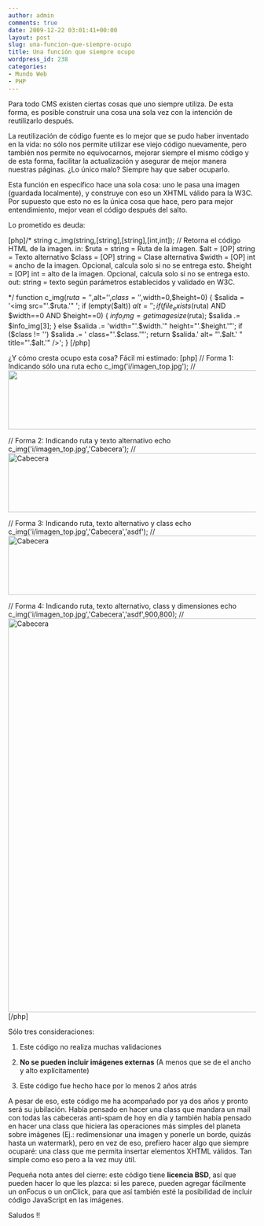 ```yaml
---
author: admin
comments: true
date: 2009-12-22 03:01:41+00:00
layout: post
slug: una-funcion-que-siempre-ocupo
title: Una función que siempre ocupo
wordpress_id: 238
categories:
- Mundo Web
- PHP
---
```


Para todo CMS existen ciertas cosas que uno siempre utiliza. De esta forma, es posible construir una cosa una sola vez con la intención de reutilizarlo después. 

La reutilización de código fuente es lo mejor que se pudo haber inventado en la vida: no sólo nos permite utilizar ese viejo código nuevamente, pero también nos permite no equivocarnos, mejorar siempre el mismo código y de esta forma, facilitar la actualización y asegurar de mejor manera nuestras páginas. ¿Lo único malo? Siempre hay que saber ocuparlo. 

Esta función en específico hace una sola cosa: uno le pasa una imagen (guardada localmente), y construye con eso un XHTML válido para la W3C. Por supuesto que esto no es la única cosa que hace, pero para mejor entendimiento, mejor vean el código después del salto. 
<!-- more -->

Lo prometido es deuda: 

[php]/*
  string c_img(string,[string],[string],[int,int]); // Retorna el código HTML de la imagen.
  in:  $ruta   = string      = Ruta de la imagen.
       $alt    = [OP] string = Texto alternativo
       $class  = [OP] string = Clase alternativa
       $width  = [OP] int    = ancho de la imagen. Opcional, calcula solo si no se entrega esto.
       $height = [OP] int    = alto de la imagen. Opcional, calcula solo si no se entrega esto.
  out: string                = texto según parámetros establecidos y validado en W3C.

*/
function c_img($ruta='',$alt='',$class='',$width=0,$height=0) {
  $salida = '<img src="'.$ruta.'" ';
  if (empty($alt)) $alt = ' ';
  if(file_exists($ruta) AND $width==0 AND $height==0) {
    $info_img = getimagesize($ruta);
    $salida .= $info_img[3];
  }
  else $salida .= 'width="'.$width.'" height="'.$height.'"';
  if ($class != '') $salida .= ' class="'.$class.'"';
  return $salida.' alt= "'.$alt.' " title="'.$alt.'" />';
}
[/php]

¿Y cómo cresta ocupo esta cosa? Fácil mi estimado: 
[php]
// Forma 1: Indicando sólo una ruta
echo c_img('i/imagen_top.jpg');
// <img src="i/imagen_top.jpg" width="985" height="120" alt= " " title=" " />

// Forma 2: Indicando ruta y texto alternativo
echo c_img('i/imagen_top.jpg','Cabecera');
// <img src="i/imagen_top.jpg" width="985" height="120" alt= "Cabecera" title="Cabecera" />

// Forma 3: Indicando ruta, texto alternativo y class
echo c_img('i/imagen_top.jpg','Cabecera','asdf');
// <img src="i/imagen_top.jpg" width="985" height="120" class="asdf" alt= "Cabecera" title="Cabecera" />

// Forma 4: Indicando ruta, texto alternativo, class y dimensiones
echo c_img('i/imagen_top.jpg','Cabecera','asdf',900,800);
// <img src="i/imagen_top.jpg" width="900" height="800" class="asdf" alt= "Cabecera" title="Cabecera" />
[/php]

Sólo tres consideraciones: 


  1. Este código no realiza muchas validaciones


  2. **No se pueden incluir imágenes externas** (A menos que se de el ancho y alto explícitamente)


  3. Este código fue hecho hace por lo menos 2 años atrás


A pesar de eso, este código me ha acompañado por ya dos años y pronto será su jubilación. Había pensado en hacer una class que mandara un mail con todas las cabeceras anti-spam de hoy en día y también había pensado en hacer una class que hiciera las operaciones más simples del planeta sobre imágenes (Ej.: redimensionar una imagen y ponerle un borde, quizás hasta un watermark), pero en vez de eso, prefiero hacer algo que siempre ocuparé: una class que me permita insertar elementos XHTML válidos. Tan simple como eso pero a la vez muy útil. 

Pequeña nota antes del cierre: este código tiene **licencia BSD**, así que pueden hacer lo que les plazca: si les parece, pueden agregar fácilmente un onFocus o un onClick, para que así también esté la posibilidad de incluir código JavaScript en las imágenes. 

Saludos !!
